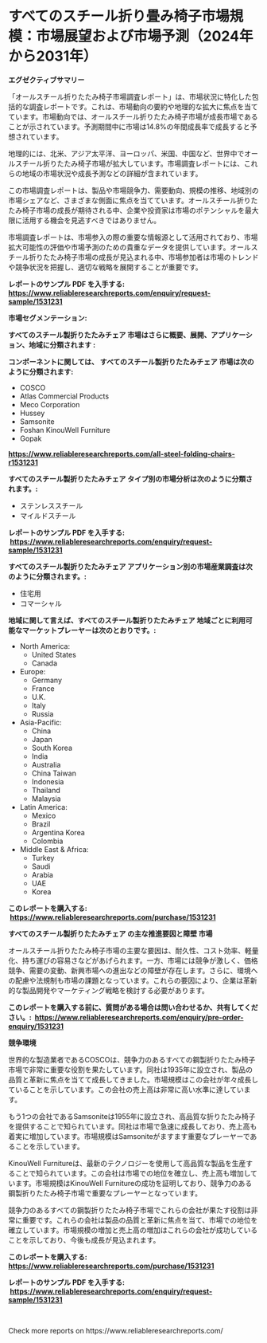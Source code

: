 <p><h1>すべてのスチール折り畳み椅子市場規模：市場展望および市場予測（2024年から2031年）</h1></p><p><strong>エグゼクティブサマリー</strong></p>
<p><p>「オールスチール折りたたみ椅子市場調査レポート」は、市場状況に特化した包括的な調査レポートです。これは、市場動向の要約や地理的な拡大に焦点を当てています。市場動向では、オールスチール折りたたみ椅子市場が成長市場であることが示されています。予測期間中に市場は14.8%の年間成長率で成長すると予想されています。</p><p>地理的には、北米、アジア太平洋、ヨーロッパ、米国、中国など、世界中でオールスチール折りたたみ椅子市場が拡大しています。市場調査レポートには、これらの地域の市場状況や成長予測などの詳細が含まれています。</p><p>この市場調査レポートは、製品や市場競争力、需要動向、規模の推移、地域別の市場シェアなど、さまざまな側面に焦点を当てています。オールスチール折りたたみ椅子市場の成長が期待される中、企業や投資家は市場のポテンシャルを最大限に活用する機会を見逃すべきではありません。</p><p>市場調査レポートは、市場参入の際の重要な情報源として活用されており、市場拡大可能性の評価や市場予測のための貴重なデータを提供しています。オールスチール折りたたみ椅子市場の成長が見込まれる中、市場参加者は市場のトレンドや競争状況を把握し、適切な戦略を展開することが重要です。</p></p>
<p><strong>レポートのサンプル PDF を入手する: <a href="https://www.reliableresearchreports.com/enquiry/request-sample/1531231">https://www.reliableresearchreports.com/enquiry/request-sample/1531231</a></strong></p>
<p><strong>市場セグメンテーション:</strong></p>
<p><strong> すべてのスチール製折りたたみチェア 市場はさらに概要、展開、アプリケーション、地域に分類されます :</strong></p>
<p><strong>コンポーネントに関しては、 すべてのスチール製折りたたみチェア 市場は次のように分類されます: &nbsp;</strong></p>
<p><ul><li>COSCO</li><li>Atlas Commercial Products</li><li>Meco Corporation</li><li>Hussey</li><li>Samsonite</li><li>Foshan KinouWell Furniture</li><li>Gopak</li></ul></p>
<p><strong><a href="https://www.reliableresearchreports.com/all-steel-folding-chairs-r1531231">https://www.reliableresearchreports.com/all-steel-folding-chairs-r1531231</a></strong></p>
<p><strong> すべてのスチール製折りたたみチェア タイプ別の市場分析は次のように分類されます。:</strong></p>
<p><ul><li>ステンレススチール</li><li>マイルドスチール</li></ul></p>
<p><strong>レポートのサンプル PDF を入手する: &nbsp;<a href="https://www.reliableresearchreports.com/enquiry/request-sample/1531231">https://www.reliableresearchreports.com/enquiry/request-sample/1531231</a></strong></p>
<p><strong> すべてのスチール製折りたたみチェア アプリケーション別の市場産業調査は次のように分類されます。:</strong></p>
<p><ul><li>住宅用</li><li>コマーシャル</li></ul></p>
<p><strong>地域に関して言えば、すべてのスチール製折りたたみチェア 地域ごとに利用可能なマーケットプレーヤーは次のとおりです。:</strong></p>
<p><ul>
    <li>
        North America:
        <ul>
            <li>United States</li>
            <li>Canada</li>
        </ul>
    </li>
    <li>
        Europe:
        <ul>
            <li>Germany</li>
            <li>France</li>
            <li>U.K.</li>
            <li>Italy</li>
            <li>Russia</li>
        </ul>
    </li>
    <li>
        Asia-Pacific:
        <ul>
            <li>China</li>
            <li>Japan</li>
            <li>South Korea</li>
            <li>India</li>
            <li>Australia</li>
            <li>China Taiwan</li>
            <li>Indonesia</li>
            <li>Thailand</li>
            <li>Malaysia</li>
        </ul>
    </li>
    <li>
        Latin America:
        <ul>
            <li>Mexico</li>
            <li>Brazil</li>
            <li>Argentina Korea</li>
            <li>Colombia</li>
        </ul>
    </li>
    <li>
        Middle East & Africa:
        <ul>
            <li>Turkey</li>
            <li>Saudi</li>
            <li>Arabia</li>
            <li>UAE</li>
            <li>Korea</li>
        </ul>
    </li>
    </ul></p>
<p><strong>このレポートを購入する: &nbsp;<a href="https://www.reliableresearchreports.com/purchase/1531231">https://www.reliableresearchreports.com/purchase/1531231</a></strong></p>
<p><strong>すべてのスチール製折りたたみチェア の主な推進要因と障壁 市場</strong></p>
<p><p>オールスチール折りたたみ椅子市場の主要な要因は、耐久性、コスト効率、軽量化、持ち運びの容易さなどがあげられます。一方、市場には競争が激しく、価格競争、需要の変動、新興市場への進出などの障壁が存在します。さらに、環境への配慮や法規制も市場の課題となっています。これらの要因により、企業は革新的な製品開発やマーケティング戦略を検討する必要があります。</p></p>
<p><strong>このレポートを購入する前に、質問がある場合は問い合わせるか、共有してください。:&nbsp; <a href="https://www.reliableresearchreports.com/enquiry/pre-order-enquiry/1531231">https://www.reliableresearchreports.com/enquiry/pre-order-enquiry/1531231</a></strong></p>
<p><strong>競争環境</strong></p>
<p><p>世界的な製造業者であるCOSCOは、競争力のあるすべての鋼製折りたたみ椅子市場で非常に重要な役割を果たしています。同社は1935年に設立され、製品の品質と革新に焦点を当てて成長してきました。市場規模はこの会社が年々成長していることを示しています。この会社の売上高は非常に高い水準に達しています。</p><p>もう1つの会社であるSamsoniteは1955年に設立され、高品質な折りたたみ椅子を提供することで知られています。同社は市場で急速に成長しており、売上高も着実に増加しています。市場規模はSamsoniteがますます重要なプレーヤーであることを示しています。</p><p>KinouWell Furnitureは、最新のテクノロジーを使用して高品質な製品を生産することで知られています。この会社は市場での地位を確立し、売上高も増加しています。市場規模はKinouWell Furnitureの成功を証明しており、競争力のある鋼製折りたたみ椅子市場で重要なプレーヤーとなっています。</p><p>競争力のあるすべての鋼製折りたたみ椅子市場でこれらの会社が果たす役割は非常に重要です。これらの会社は製品の品質と革新に焦点を当て、市場での地位を確立しています。市場規模の増加と売上高の増加はこれらの会社が成功していることを示しており、今後も成長が見込まれます。</p></p>
<p><strong>このレポートを購入する: &nbsp; <a href="https://www.reliableresearchreports.com/purchase/1531231">https://www.reliableresearchreports.com/purchase/1531231</a></strong></p>
<p><strong>レポートのサンプル PDF を入手する: &nbsp;<a href="https://www.reliableresearchreports.com/enquiry/request-sample/1531231">https://www.reliableresearchreports.com/enquiry/request-sample/1531231</a></strong><strong></strong></p>
<p>&nbsp;</p>
<p>Check more reports on https://www.reliableresearchreports.com/</p>